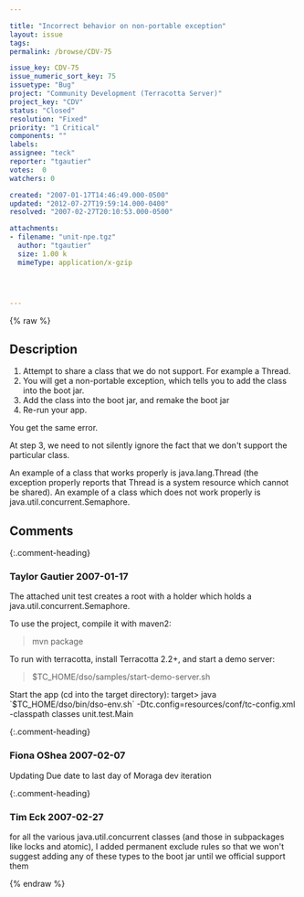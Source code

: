 ```yaml
---

title: "Incorrect behavior on non-portable exception"
layout: issue
tags: 
permalink: /browse/CDV-75

issue_key: CDV-75
issue_numeric_sort_key: 75
issuetype: "Bug"
project: "Community Development (Terracotta Server)"
project_key: "CDV"
status: "Closed"
resolution: "Fixed"
priority: "1 Critical"
components: ""
labels: 
assignee: "teck"
reporter: "tgautier"
votes:  0
watchers: 0

created: "2007-01-17T14:46:49.000-0500"
updated: "2012-07-27T19:59:14.000-0400"
resolved: "2007-02-27T20:10:53.000-0500"

attachments:
- filename: "unit-npe.tgz"
  author: "tgautier"
  size: 1.00 k
  mimeType: application/x-gzip




---
```


{% raw %}

## Description

<div markdown="1" class="description">

1.   Attempt to share a class that we do not support.  For example a Thread.
2.  You will get a non-portable exception, which tells you to add the class into the boot jar.
3.  Add the class into the boot jar, and remake the boot jar
4.  Re-run your app.

You get the same error.

At step 3, we need to not silently ignore the fact that we don't support the particular class.

An example of a class that works properly is java.lang.Thread (the exception properly reports that Thread is a system resource which cannot be shared).  An example of a class which does not work properly is java.util.concurrent.Semaphore.

</div>

## Comments


{:.comment-heading}
### **Taylor Gautier** <span class="date">2007-01-17</span>

<div markdown="1" class="comment">

The attached unit test creates a root with a holder which holds a java.util.concurrent.Semaphore.

To use the project, compile it with maven2:
> mvn package

To run with terracotta, install Terracotta 2.2+, and start a demo server:
> $TC\_HOME/dso/samples/start-demo-server.sh

Start the app (cd into the target directory):
target> java \`$TC\_HOME/dso/bin/dso-env.sh\` -Dtc.config=resources/conf/tc-config.xml -classpath classes unit.test.Main

</div>


{:.comment-heading}
### **Fiona OShea** <span class="date">2007-02-07</span>

<div markdown="1" class="comment">

Updating Due date to last day of Moraga dev iteration

</div>


{:.comment-heading}
### **Tim Eck** <span class="date">2007-02-27</span>

<div markdown="1" class="comment">

for all the various java.util.concurrent classes (and those in subpackages like locks and atomic), I added permanent exclude rules so that we won't suggest adding any of these types to the boot jar until we official support them

</div>



{% endraw %}
